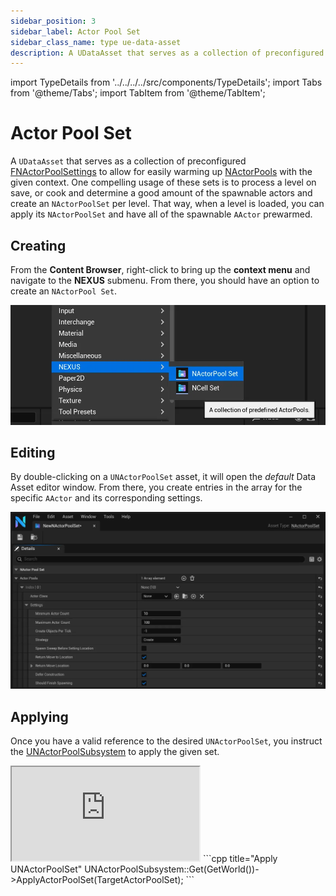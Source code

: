 ```yaml
---
sidebar_position: 3
sidebar_label: Actor Pool Set
sidebar_class_name: type ue-data-asset
description: A UDataAsset that serves as a collection of preconfigured FNActorPoolSettings.
---
```


import TypeDetails from '../../../../src/components/TypeDetails';
import Tabs from '@theme/Tabs';
import TabItem from '@theme/TabItem';

# Actor Pool Set

<TypeDetails icon="/assets/svg/actor-pools/actor-pool-set.svg" iconType="img" base="UDataAsset" type="UNActorPoolSet" typeExtra="" headerFile="NexusActorPools/Public/NActorPoolSet.h" />

A `UDataAsset` that serves as a collection of preconfigured [FNActorPoolSettings](actor-pool-settings.md) to allow for easily warming up [NActorPools](actor-pool.md) with the given context. One compelling usage of these sets is to process a level on save, or cook and determine a good amount of the spawnable actors and create an `NActorPoolSet` per level. That way, when a level is loaded, you can apply its `NActorPoolSet` and have all of the spawnable `AActor` prewarmed.

## Creating

From the **Content Browser**, right-click to bring up the **context menu** and navigate to the **NEXUS** submenu. From there, you should have an option to create an `NActorPool Set`.

![Creating a new UNActorPoolSet](actor-pool-set-create.webp)

## Editing 

By double-clicking on a `UNActorPoolSet` asset, it will open the *default* Data Asset editor window. From there, you create entries in the array for the specific `AActor` and its corresponding settings.

![Editing a UNActorPoolSet](actor-pool-set-edit.webp)

## Applying

Once you have a valid reference to the desired `UNActorPoolSet`, you instruct the [UNActorPoolSubsystem](actor-pool-subsystem.md) to apply the given set.

<Tabs>
  <TabItem value="blueprint" label="Blueprint" default attributes={{className: 'tab-blueprint' }}>
    <iframe src="https://blueprintue.com/render/ftq66hj3/" allowfullscreen="yes" scrolling="no" class="blueprintue" style={{ height : '325px' }}></iframe>
  </TabItem>
  <TabItem value="native" label="C++" attributes={{className: 'tab-native' }}>
```cpp title="Apply UNActorPoolSet"
UNActorPoolSubsystem::Get(GetWorld())->ApplyActorPoolSet(TargetActorPoolSet);
```    
  </TabItem>
</Tabs>
